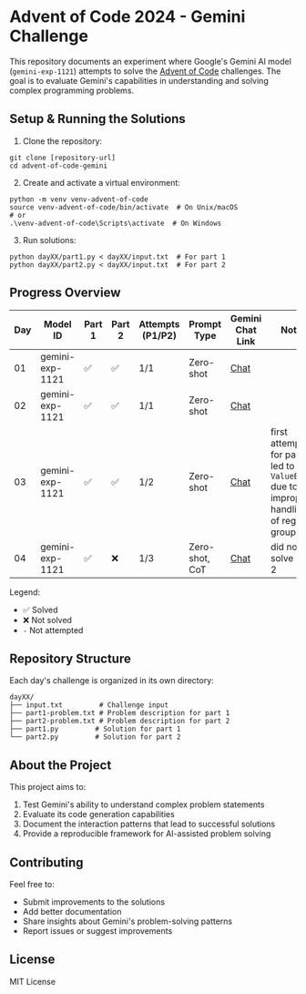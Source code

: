 # Advent of Code 2024 - Gemini Challenge

This repository documents an experiment where Google's Gemini AI model (`gemini-exp-1121`) attempts to solve the [Advent of Code](https://adventofcode.com/) challenges. The goal is to evaluate Gemini's capabilities in understanding and solving complex programming problems.

## Setup & Running the Solutions

1. Clone the repository:
```
git clone [repository-url]
cd advent-of-code-gemini
```

2. Create and activate a virtual environment:
```
python -m venv venv-advent-of-code
source venv-advent-of-code/bin/activate  # On Unix/macOS
# or
.\venv-advent-of-code\Scripts\activate  # On Windows
```

3. Run solutions:
```
python dayXX/part1.py < dayXX/input.txt  # For part 1
python dayXX/part2.py < dayXX/input.txt  # For part 2
```

## Progress Overview

| Day | Model ID  | Part 1 | Part 2 | Attempts (P1/P2) | Prompt Type | Gemini Chat Link | Notes |
|-----|-----------|--------|--------|------------------|-------------|------------------|-------|
| 01  | gemini-exp-1121 | ✅     | ✅     | 1/1              | Zero-shot   | [Chat](https://aistudio.google.com/app/prompts?state=%7B%22ids%22:%5B%221kkRVShxln7z6qfKgsVEtP20hozJj7YkA%22%5D,%22action%22:%22open%22,%22userId%22:%22105677632504908789218%22,%22resourceKeys%22:%7B%7D%7D&usp=sharing)     |       |
| 02  | gemini-exp-1121 | ✅     | ✅     | 1/1              | Zero-shot   | [Chat](https://aistudio.google.com/app/prompts?state=%7B%22ids%22:%5B%221RLXAgFWunvpYsyfIxwo-AUN4a9kjhTRl%22%5D,%22action%22:%22open%22,%22userId%22:%22105677632504908789218%22,%22resourceKeys%22:%7B%7D%7D&usp=sharing)     |       |
| 03  | gemini-exp-1121 | ✅     | ✅     | 1/2              | Zero-shot   | [Chat](https://aistudio.google.com/app/prompts?state=%7B%22ids%22:%5B%221f0KmVrz838uuehNbgh209gEqR726Utg5%22%5D,%22action%22:%22open%22,%22userId%22:%22105677632504908789218%22,%22resourceKeys%22:%7B%7D%7D&usp=sharing)     | first attempt for part 2 led to a `ValueError` due to improper handling of regex groups     |
| 04  | gemini-exp-1121 | ✅     | ❌     | 1/3              | Zero-shot, CoT   | [Chat](https://aistudio.google.com/app/prompts?state=%7B%22ids%22:%5B%2219u86k9DX47Z7S253S-Z0FW_W1tekHthB%22%5D,%22action%22:%22open%22,%22userId%22:%22105677632504908789218%22,%22resourceKeys%22:%7B%7D%7D&usp=sharing)     | did not solve part 2     |

Legend:
- ✅ Solved
- ❌ Not solved
- `-` Not attempted

## Repository Structure

Each day's challenge is organized in its own directory:
```
dayXX/
├── input.txt         # Challenge input
├── part1-problem.txt # Problem description for part 1
├── part2-problem.txt # Problem description for part 2
├── part1.py         # Solution for part 1
└── part2.py         # Solution for part 2
```

## About the Project

This project aims to:
1. Test Gemini's ability to understand complex problem statements
2. Evaluate its code generation capabilities
3. Document the interaction patterns that lead to successful solutions
4. Provide a reproducible framework for AI-assisted problem solving

## Contributing

Feel free to:
- Submit improvements to the solutions
- Add better documentation
- Share insights about Gemini's problem-solving patterns
- Report issues or suggest improvements

## License

MIT License